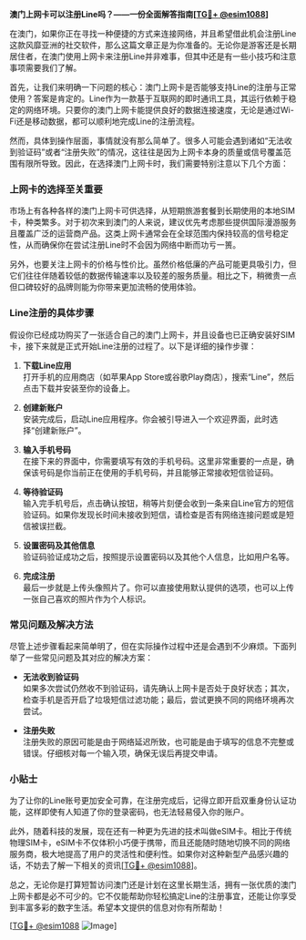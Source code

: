 **澳门上网卡可以注册Line吗？——一份全面解答指南[[TG💪+ @esim1088](https://t.me/s/esim1088)]**

在澳门，如果你正在寻找一种便捷的方式来连接网络，并且希望借此机会注册Line这款风靡亚洲的社交软件，那么这篇文章正是为你准备的。无论你是游客还是长期居住者，在澳门使用上网卡来注册Line并非难事，但其中还是有一些小技巧和注意事项需要我们了解。

首先，让我们来明确一下问题的核心：澳门上网卡是否能够支持Line的注册与正常使用？答案是肯定的。Line作为一款基于互联网的即时通讯工具，其运行依赖于稳定的网络环境。只要你的澳门上网卡能提供良好的数据连接速度，无论是通过Wi-Fi还是移动数据，都可以顺利地完成Line的注册流程。

然而，具体到操作层面，事情就没有那么简单了。很多人可能会遇到诸如“无法收到验证码”或者“注册失败”的情况，这往往是因为上网卡本身的质量或信号覆盖范围有限所导致。因此，在选择澳门上网卡时，我们需要特别注意以下几个方面：

### 上网卡的选择至关重要

市场上有各种各样的澳门上网卡可供选择，从短期旅游套餐到长期使用的本地SIM卡，种类繁多。对于初次来到澳门的人来说，建议优先考虑那些提供国际漫游服务且覆盖广泛的运营商产品。这类上网卡通常会在全球范围内保持较高的信号稳定性，从而确保你在尝试注册Line时不会因为网络中断而功亏一篑。

另外，也要关注上网卡的价格与性价比。虽然价格低廉的产品可能更具吸引力，但它们往往伴随着较低的数据传输速率以及较差的服务质量。相比之下，稍微贵一点但口碑较好的品牌则能为你带来更加流畅的使用体验。

### Line注册的具体步骤

假设你已经成功购买了一张适合自己的澳门上网卡，并且设备也已正确安装好SIM卡，接下来就是正式开始Line注册的过程了。以下是详细的操作步骤：

1. **下载Line应用**  
   打开手机的应用商店（如苹果App Store或谷歌Play商店），搜索“Line”，然后点击下载并安装至你的设备上。

2. **创建新账户**  
   安装完成后，启动Line应用程序。你会被引导进入一个欢迎界面，此时选择“创建新账户”。

3. **输入手机号码**  
   在接下来的界面中，你需要填写有效的手机号码。这里非常重要的一点是，确保该号码是你当前正在使用的手机号码，并且能够正常接收短信验证码。

4. **等待验证码**  
   输入完手机号后，点击确认按钮，稍等片刻便会收到一条来自Line官方的短信验证码。如果你发现长时间未接收到短信，请检查是否有网络连接问题或是短信被误拦截。

5. **设置密码及其他信息**  
   验证码验证成功之后，按照提示设置密码以及其他个人信息，比如用户名等。

6. **完成注册**  
   最后一步就是上传头像照片了。你可以直接使用默认提供的选项，也可以上传一张自己喜欢的照片作为个人标识。

### 常见问题及解决方法

尽管上述步骤看起来简单明了，但在实际操作过程中还是会遇到不少麻烦。下面列举了一些常见问题及其对应的解决方案：

- **无法收到验证码**  
  如果多次尝试仍然收不到验证码，请先确认上网卡是否处于良好状态；其次，检查手机是否开启了垃圾短信过滤功能；最后，尝试更换不同的网络环境再次尝试。

- **注册失败**  
  注册失败的原因可能是由于网络延迟所致，也可能是由于填写的信息不完整或错误。仔细核对每一个输入项，确保无误后再提交申请。

### 小贴士

为了让你的Line账号更加安全可靠，在注册完成后，记得立即开启双重身份认证功能，这样即使有人知道了你的登录密码，也无法轻易侵入你的账户。

此外，随着科技的发展，现在还有一种更为先进的技术叫做eSIM卡。相比于传统物理SIM卡，eSIM卡不仅体积小巧便于携带，而且还能随时随地切换不同的网络服务商，极大地提高了用户的灵活性和便利性。如果你对这种新型产品感兴趣的话，不妨去了解一下相关的资讯[[TG💪+ @esim1088](https://t.me/s/esim1088)]。

总之，无论你是打算短暂访问澳门还是计划在这里长期生活，拥有一张优质的澳门上网卡都是必不可少的。它不仅能帮助你轻松搞定Line的注册事宜，还能让你享受到丰富多彩的数字生活。希望本文提供的信息对你有所帮助！

[[TG💪+ @esim1088](https://t.me/s/esim1088) ![Image](https://i.postimg.cc/4NQfJmqS/Snipaste-2025-05-13-00-14-12.png)]